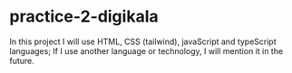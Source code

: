 # practice-2-digikala
In this project I will use HTML, CSS (tailwind), javaScript and typeScript languages; If I use another language or technology, I will mention it in the future. 
